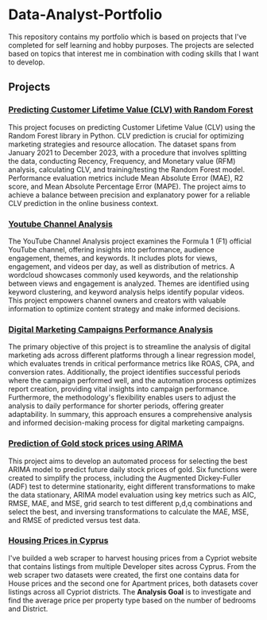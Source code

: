 # Data-Analyst-Portfolio

This repository contains my portfolio which is based on projects that I've completed for self learning and hobby purposes. The projects are selected based on topics that interest me in combination with coding skills that I want to develop. 

## Projects
### [Predicting Customer Lifetime Value (CLV) with Random Forest](https://github.com/spyrou-andre/Data-Analyst-Portfolio/blob/main/Predicting_CLV/Predicting_Customer_Lifetime%20Value_CLV_with_Random_Forest.ipynb)
This project focuses on predicting Customer Lifetime Value (CLV) using the Random Forest library in Python. CLV prediction is crucial for optimizing marketing strategies and resource allocation. The dataset spans from January 2021 to December 2023, with a procedure that involves splitting the data, conducting Recency, Frequency, and Monetary value (RFM) analysis, calculating CLV, and training/testing the Random Forest model. Performance evaluation metrics include Mean Absolute Error (MAE), R2 score, and Mean Absolute Percentage Error (MAPE). The project aims to achieve a balance between precision and explanatory power for a reliable CLV prediction in the online business context.
### [Youtube Channel Analysis](https://github.com/spyrou-andre/Data-Analyst-Portfolio/blob/main/Youtube_Channel_Analysis/Youtube-Channel-Analysis.ipynb)
The YouTube Channel Analysis project examines the Formula 1 (F1) official YouTube channel, offering insights into performance, audience engagement, themes, and keywords. It includes plots for views, engagement, and videos per day, as well as distribution of metrics. A wordcloud showcases commonly used keywords, and the relationship between views and engagement is analyzed. Themes are identified using keyword clustering, and keyword analysis helps identify popular videos. This project empowers channel owners and creators with valuable information to optimize content strategy and make informed decisions.
### [Digital Marketing Campaigns Performance Analysis](https://github.com/spyrou-andre/Data-Analyst-Portfolio/blob/main/digital_campaigns_analysis/Digital%20Marketing%20Campaigns%20Performance%20Analysis.ipynb)
The primary objective of this project is to streamline the analysis of digital marketing ads across different platforms through a linear regression model, which evaluates trends in critical performance metrics like ROAS, CPA, and conversion rates. Additionally, the project identifies successful periods where the campaign performed well, and the automation process optimizes report creation, providing vital insights into campaign performance. Furthermore, the methodology's flexibility enables users to adjust the analysis to daily performance for shorter periods, offering greater adaptability. In summary, this approach ensures a comprehensive analysis and informed decision-making process for digital marketing campaigns.
### [Prediction of Gold stock prices using ARIMA](https://github.com/spyrou-andre/Data-Analyst-Portfolio/blob/main/Arima_Automations/Prediction%20of%20Gold%20stock%20prices%20using%20ARIMA.ipynb)
This project aims to develop an automated process for selecting the best ARIMA model to predict future daily stock prices of gold. Six functions were created to simplify the process, including the Augmented Dickey-Fuller (ADF) test to determine stationarity, eight different transformations to make the data stationary, ARIMA model evaluation using key metrics such as AIC, RMSE, MAE, and MSE, grid search to test different p,d,q combinations and select the best, and inversing transformations to calculate the MAE, MSE, and RMSE of predicted versus test data.
### [Housing Prices in Cyprus](https://github.com/spyrou-andre/Data-Analyst-Portfolio/blob/main/Housing-Prices/Housing%20Prices%20Analysis.ipynb) 
I've builded a web scraper to harvest housing prices from a Cypriot website that contains listings from multiple Developer sites across Cyprus. From the web scraper two datasets were created, the first one contains data for House prices and the second one for Apartment prices, both datasets cover listings across all Cypriot districts. The **Analysis Goal** is to investigate and find the average price per property type based on the number of bedrooms and District. 

